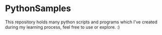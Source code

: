 # PythonSamples
This repository holds many python scripts and programs which I've created during my learning process, feel free to use or explore. :)
